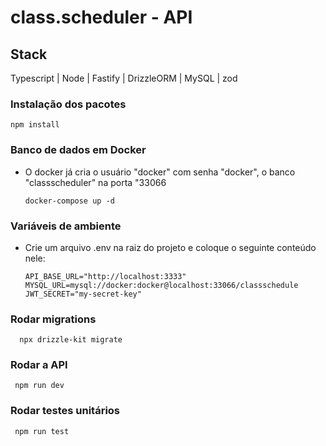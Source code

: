 # class.scheduler - API

## Stack
Typescript | Node | Fastify | DrizzleORM | MySQL | zod

### Instalação dos pacotes
  ```
  npm install
  ```

### Banco de dados em Docker
- O docker já cria o usuário "docker" com senha "docker", o banco "classscheduler" na porta "33066
  ```
  docker-compose up -d
  ```

### Variáveis de ambiente
- Crie um arquivo .env na raiz do projeto e coloque o seguinte conteúdo nele:
  ```
  API_BASE_URL="http://localhost:3333"
  MYSQL_URL=mysql://docker:docker@localhost:33066/classschedule
  JWT_SECRET="my-secret-key"
  ```

### Rodar migrations
  ```
    npx drizzle-kit migrate
  ```

### Rodar a API
 ```
  npm run dev
 ```

### Rodar testes unitários
 ```
  npm run test
 ```
